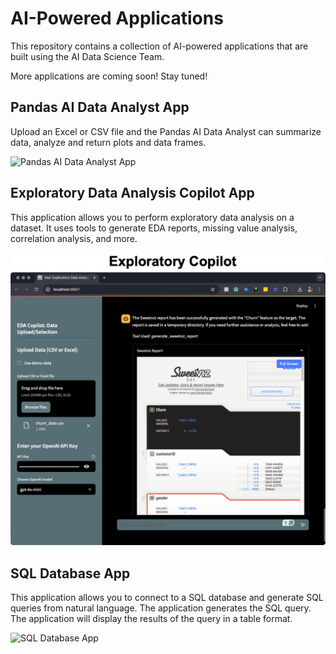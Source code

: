 # AI-Powered Applications

This repository contains a collection of AI-powered applications that are built using the AI Data Science Team. 

More applications are coming soon! Stay tuned!

## Pandas AI Data Analyst App

Upload an Excel or CSV file and the Pandas AI Data Analyst can summarize data, analyze and return plots and data frames.

![Pandas AI Data Analyst App](../img/apps/ai_pandas_data_analyst.jpg)

## Exploratory Data Analysis Copilot App


This application allows you to perform exploratory data analysis on a dataset. It uses tools to generate EDA reports, missing value analysis, correlation analysis, and more.

![Exploratory Copilot App](../img/apps/ai_exploratory_copilot.jpg)

## SQL Database App

This application allows you to connect to a SQL database and generate SQL queries from natural language. The application generates the SQL query. The application will display the results of the query in a table format.

![SQL Database App](../img/apps/ai_sql_database_app.jpg)

